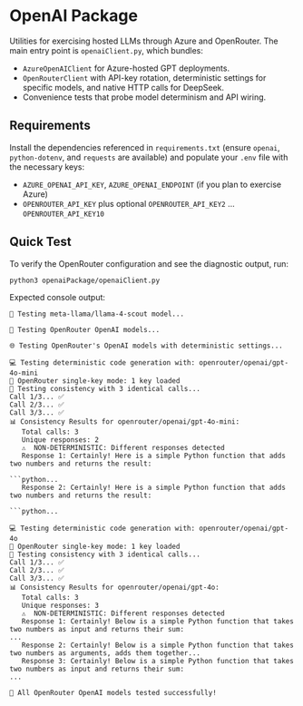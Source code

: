# OpenAI Package

Utilities for exercising hosted LLMs through Azure and OpenRouter. The main entry point is `openaiClient.py`, which bundles:

- `AzureOpenAIClient` for Azure-hosted GPT deployments.
- `OpenRouterClient` with API-key rotation, deterministic settings for specific models, and native HTTP calls for DeepSeek.
- Convenience tests that probe model determinism and API wiring.

## Requirements

Install the dependencies referenced in `requirements.txt` (ensure `openai`, `python-dotenv`, and `requests` are available) and populate your `.env` file with the necessary keys:

- `AZURE_OPENAI_API_KEY`, `AZURE_OPENAI_ENDPOINT` (if you plan to exercise Azure)
- `OPENROUTER_API_KEY` plus optional `OPENROUTER_API_KEY2` … `OPENROUTER_API_KEY10`

## Quick Test

To verify the OpenRouter configuration and see the diagnostic output, run:

```bash
python3 openaiPackage/openaiClient.py
```

Expected console output:

```
🧪 Testing meta-llama/llama-4-scout model...

🧪 Testing OpenRouter OpenAI models...

🌐 Testing OpenRouter's OpenAI models with deterministic settings...

💻 Testing deterministic code generation with: openrouter/openai/gpt-4o-mini
🔑 OpenRouter single-key mode: 1 key loaded
🔄 Testing consistency with 3 identical calls...
Call 1/3... ✅
Call 2/3... ✅
Call 3/3... ✅
📊 Consistency Results for openrouter/openai/gpt-4o-mini:
   Total calls: 3
   Unique responses: 2
   ⚠️  NON-DETERMINISTIC: Different responses detected
   Response 1: Certainly! Here is a simple Python function that adds two numbers and returns the result:

```python...
   Response 2: Certainly! Here is a simple Python function that adds two numbers and returns the result:

```python...

💻 Testing deterministic code generation with: openrouter/openai/gpt-4o
🔑 OpenRouter single-key mode: 1 key loaded
🔄 Testing consistency with 3 identical calls...
Call 1/3... ✅
Call 2/3... ✅
Call 3/3... ✅
📊 Consistency Results for openrouter/openai/gpt-4o:
   Total calls: 3
   Unique responses: 3
   ⚠️  NON-DETERMINISTIC: Different responses detected
   Response 1: Certainly! Below is a simple Python function that takes two numbers as input and returns their sum:
...
   Response 2: Certainly! Below is a simple Python function that takes two numbers as arguments, adds them together...
   Response 3: Certainly! Below is a simple Python function that takes two numbers as input and returns their sum:
...

🎉 All OpenRouter OpenAI models tested successfully!
```
